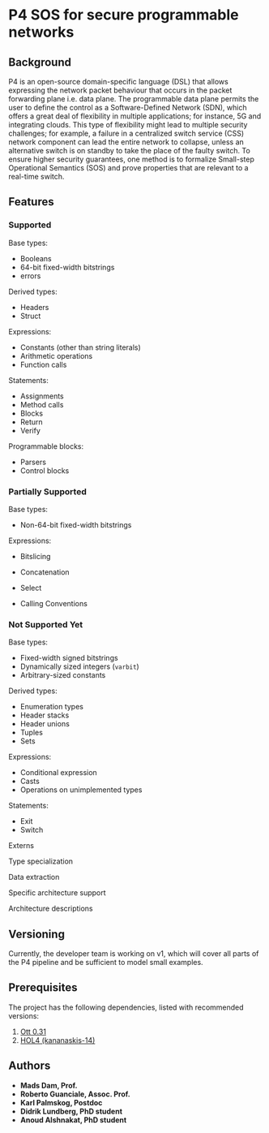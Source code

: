 # P4 SOS for secure programmable networks
## Background
P4 is an open-source domain-specific language (DSL) that allows expressing the network packet behaviour that occurs in the packet forwarding plane i.e. data plane. The programmable data plane permits the user to define the control as a Software-Defined Network (SDN), which offers a great deal of flexibility in multiple applications; for instance, 5G and integrating clouds.
This type of flexibility might lead to multiple security challenges; for example, a failure in a centralized switch service (CSS) network component can lead the entire network to collapse, unless an alternative switch is on standby to take the place of the faulty switch.
To ensure higher security guarantees, one method is to formalize Small-step Operational Semantics (SOS) and prove properties that are relevant to a real-time switch.

## Features
### Supported
Base types:
* Booleans
* 64-bit fixed-width bitstrings
* errors

Derived types:
* Headers
* Struct

Expressions:
* Constants (other than string literals)
* Arithmetic operations
* Function calls

Statements:
* Assignments
* Method calls
* Blocks
* Return
* Verify

Programmable blocks:
* Parsers
* Control blocks

### Partially Supported
Base types:
* Non-64-bit fixed-width bitstrings

Expressions:
* Bitslicing
* Concatenation
* Select

* Calling Conventions

### Not Supported Yet
Base types:
* Fixed-width signed bitstrings
* Dynamically sized integers (`varbit`)
* Arbitrary-sized constants

Derived types:
* Enumeration types
* Header stacks
* Header unions
* Tuples
* Sets

Expressions:
* Conditional expression
* Casts
* Operations on unimplemented types

Statements:
* Exit
* Switch

Externs

Type specialization

Data extraction

Specific architecture support

Architecture descriptions

## Versioning
Currently, the developer team is working on v1, which will cover all parts of the P4 pipeline and be sufficient to model small examples.

## Prerequisites
The project has the following dependencies, listed with recommended versions:

1. [Ott 0.31](https://github.com/ott-lang/ott/tree/0.31)
2. [HOL4 (kananaskis-14)](https://github.com/HOL-Theorem-Prover/HOL/tree/kananaskis-14)

## Authors

* **Mads Dam, Prof.**
* **Roberto Guanciale, Assoc. Prof.**
* **Karl Palmskog, Postdoc**
* **Didrik Lundberg, PhD student**
* **Anoud Alshnakat, PhD student**
